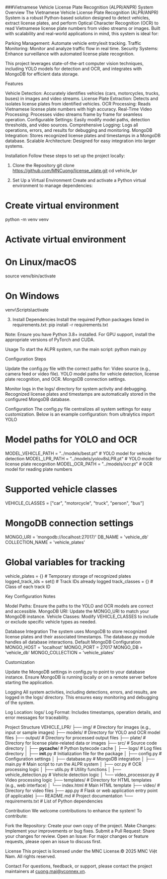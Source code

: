 ###Vietnamese Vehicle License Plate Recognition (ALPR/ANPR) System
Overview
The Vietnamese Vehicle License Plate Recognition (ALPR/ANPR) System is a robust Python-based solution designed to detect vehicles, extract license plates, and perform Optical Character Recognition (OCR) to read Vietnamese license plate numbers from video streams or images. Built with scalability and real-world applications in mind, this system is ideal for:

Parking Management: Automate vehicle entry/exit tracking.
Traffic Monitoring: Monitor and analyze traffic flow in real time.
Security Systems: Enhance surveillance with automated license plate recognition.

This project leverages state-of-the-art computer vision techniques, including YOLO models for detection and OCR, and integrates with MongoDB for efficient data storage.

Features

Vehicle Detection: Accurately identifies vehicles (cars, motorcycles, trucks, buses) in images and video streams.
License Plate Extraction: Detects and isolates license plates from identified vehicles.
OCR Processing: Reads Vietnamese license plate numbers with high accuracy.
Real-Time Video Processing: Processes video streams frame by frame for seamless operation.
Configurable Settings: Easily modify model paths, detection thresholds, and video sources.
Comprehensive Logging: Logs all operations, errors, and results for debugging and monitoring.
MongoDB Integration: Stores recognized license plates and timestamps in a MongoDB database.
Scalable Architecture: Designed for easy integration into larger systems.

Installation
Follow these steps to set up the project locally:

1. Clone the Repository
   git clone https://github.com/MNCuong/license_plate.git
   cd vehicle_lpr

2. Set Up a Virtual Environment
   Create and activate a Python virtual environment to manage dependencies:

# Create virtual environment

python -m venv venv

# Activate virtual environment

# On Linux/macOS

source venv/bin/activate

# On Windows

venv\Scripts\activate

3. Install Dependencies
   Install the required Python packages listed in requirements.txt:
   pip install -r requirements.txt

Note: Ensure you have Python 3.8+ installed. For GPU support, install the appropriate versions of PyTorch and CUDA.

Usage
To start the ALPR system, run the main script:
python main.py

Configuration Steps

Update the config.py file with the correct paths for:
Video source (e.g., camera feed or video file).
YOLO model paths for vehicle detection, license plate recognition, and OCR.
MongoDB connection settings.

Monitor logs in the logs/ directory for system activity and debugging.
Recognized license plates and timestamps are automatically stored in the configured MongoDB database.

Configuration
The config.py file centralizes all system settings for easy customization. Below is an example configuration:
from ultralytics import YOLO

# Model paths for YOLO and OCR

MODEL_VEHICLE_PATH = "../models/best.pt" # YOLO model for vehicle detection
MODEL_LPR_PATH = "../models/yolov8sLPR.pt" # YOLO model for license plate recognition
MODEL_OCR_PATH = "../models/ocr.pt" # OCR model for reading plate numbers

# Supported vehicle classes

VEHICLE_CLASSES = ["car", "motorcycle", "truck", "person", "bus"]

# MongoDB connection settings

MONGO_URI = 'mongodb://localhost:27017/'
DB_NAME = 'vehicle_db'
COLLECTION_NAME = 'vehicle_plates'

# Global variables for tracking

vehicle_plates = {} # Temporary storage of recognized plates
logged_track_ids = set() # Track IDs already logged
track_classes = {} # Class of each track ID

Key Configuration Notes

Model Paths: Ensure the paths to the YOLO and OCR models are correct and accessible.
MongoDB URI: Update the MONGO_URI to match your MongoDB instance.
Vehicle Classes: Modify VEHICLE_CLASSES to include or exclude specific vehicle types as needed.

Database Integration
The system uses MongoDB to store recognized license plates and their associated timestamps. The database.py module handles all database interactions.
Default MongoDB Configuration
MONGO_HOST = 'localhost'
MONGO_PORT = 27017
MONGO_DB = 'vehicle_db'
MONGO_COLLECTION = 'vehicle_plates'

Customization

Update the MongoDB settings in config.py to point to your database instance.
Ensure MongoDB is running locally or on a remote server before starting the application.

Logging
All system activities, including detections, errors, and results, are logged in the logs/ directory. This ensures easy monitoring and debugging of the system.

Log Location: logs/
Log Format: Includes timestamps, operation details, and error messages for traceability.

Project Structure
VEHICLE_LPR/
├── img/ # Directory for images (e.g., input or sample images)
├── models/ # Directory for YOLO and OCR model files
├── output/ # Directory for processed output files
├── plate/ # Directory for license plate-related data or images
├── src/ # Source code directory
│ ├── **pycache**/ # Python bytecode cache
│ ├── logs/ # Log files directory
│ ├── **init**.py # Initialization file for the package
│ ├── config.py # Configuration settings
│ ├── database.py # MongoDB integration
│ ├── main.py # Main script to run the ALPR system
│ ├── ocr.py # OCR processing logic
│ ├── utils.py # Utility functions
│ ├── vehicle_detection.py # Vehicle detection logic
│ └── video_processor.py # Video processing logic
├── templates/ # Directory for HTML templates (e.g., web interface)
│ └── index.html # Main HTML template
├── video/ # Directory for video files
├── app.py # Flask or web application entry point (if applicable)
├── README.md # Project documentation
└── requirements.txt # List of Python dependencies

Contribution
We welcome contributions to enhance the system! To contribute:

Fork the Repository: Create your own copy of the project.
Make Changes: Implement your improvements or bug fixes.
Submit a Pull Request: Share your changes for review.
Open an Issue: For major changes or feature requests, please open an issue to discuss first.

License
This project is licensed under the MNC License.© 2025 MNC Việt Nam. All rights reserved.

Contact
For questions, feedback, or support, please contact the project maintainers at cuong.mai@vconnex.vn.
